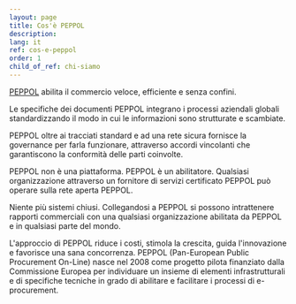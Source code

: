 ```yaml
---
layout: page
title: Cos'è PEPPOL
description: 
lang: it
ref: cos-e-peppol
order: 1
child_of_ref: chi-siamo
---
```


[PEPPOL](https://peppol.org/) abilita il commercio veloce, efficiente e senza
confini. 

Le specifiche dei documenti PEPPOL integrano i processi aziendali globali
standardizzando il modo in cui le informazioni sono strutturate e scambiate.

PEPPOL oltre ai tracciati standard e ad una rete sicura fornisce la governance
per farla funzionare, attraverso accordi vincolanti che garantiscono la
conformità delle parti coinvolte. 

PEPPOL non è una piattaforma. PEPPOL è un abilitatore. Qualsiasi organizzazione
attraverso un fornitore di servizi certificato PEPPOL può operare sulla rete
aperta PEPPOL.

Niente più sistemi chiusi. Collegandosi a PEPPOL si possono intrattenere
rapporti commerciali con una qualsiasi organizzazione abilitata da PEPPOL e in
qualsiasi parte del mondo.

L'approccio di PEPPOL riduce i costi, stimola la crescita, guida l'innovazione
e favorisce una sana concorrenza. PEPPOL (Pan-European Public Procurement
On-Line) nasce nel 2008 come progetto pilota finanziato dalla Commissione
Europea per individuare un insieme di elementi infrastrutturali e di specifiche
tecniche in grado di abilitare e facilitare i processi di e-procurement.

